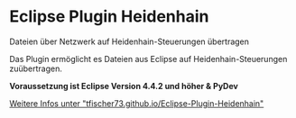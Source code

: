 ﻿# Eclipse Plugin Heidenhain 
Dateien über Netzwerk auf Heidenhain-Steuerungen übertragen

Das Plugin ermöglicht es Dateien aus Eclipse auf Heidenhain-Steuerungen zuübertragen.

**Voraussetzung ist Eclipse Version 4.4.2 und höher & PyDev**

[Weitere Infos unter "tfischer73.github.io/Eclipse-Plugin-Heidenhain"](http://tfischer73.github.io/Eclipse-Plugin-Heidenhain)
